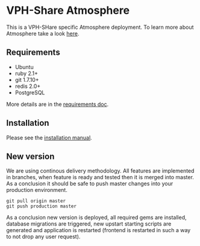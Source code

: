 # VPH-Share Atmosphere

This is a VPH-SHare specific Atmosphere deployment. To learn more about
Atmosphere take a look [here](https://github.com/dice-cyfronet/atmosphere).

## Requirements

+ Ubuntu
+ ruby 2.1+
+ git 1.7.10+
+ redis 2.0+
+ PostgreSQL

More details are in the [requirements doc](doc/install/requirements.md).

## Installation

Please see the [installation manual](doc/install/installation.md).

## New version

We are using continous delivery methodology. All features are implemented in
branches, when feature is ready and tested then it is merged into master. As a
conclusion it should be safe to push master changes into your production
environment.

```
git pull origin master
git push production master
```

As a conclusion new version is deployed, all required gems are installed,
database migrations are triggered, new upstart starting scripts are generated
and application is restarted (frontend is restarted in such a way to not drop
any user request).
